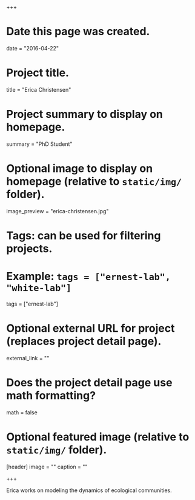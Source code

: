 +++
# Date this page was created.
date = "2016-04-22"

# Project title.
title = "Erica Christensen"

# Project summary to display on homepage.
summary = "PhD Student"

# Optional image to display on homepage (relative to `static/img/` folder).
image_preview = "erica-christensen.jpg"

# Tags: can be used for filtering projects.
# Example: `tags = ["ernest-lab", "white-lab"]`
tags = ["ernest-lab"]

# Optional external URL for project (replaces project detail page).
external_link = ""

# Does the project detail page use math formatting?
math = false

# Optional featured image (relative to `static/img/` folder).
[header]
image = ""
caption = ""

+++

Erica works on modeling the dynamics of ecological communities.